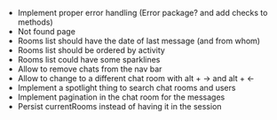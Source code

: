 - Implement proper error handling (Error package? and add checks to methods)
- Not found page
- Rooms list should have the date of last message (and from whom)
- Rooms list should be ordered by activity
- Rooms list could have some sparklines
- Allow to remove chats from the nav bar
- Allow to change to a different chat room with alt + -> and alt + <-
- Implement a spotlight thing to search chat rooms and users
- Implement pagination in the chat room for the messages
- Persist currentRooms instead of having it in the session